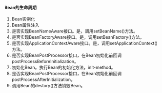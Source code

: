 #### Bean的生命周期

1. Bean实例化
2. Bean属性注入
3. 是否实现BeanNameAware接口。是，调用setBeanName()方法。
4. 是否实现BeanFactoryAware接口。是，调用setBeanFactory()方法。
5. 是否实现ApplicationContextAware接口。是，调用setApplicationContext()方法。
6. 是否实现BeanPostProcessor接口，在Bean初始化前回调postProcessBeforeInitialization。
7. 初始化Bean。执行Bean的初始化方法，init-method。
8. 是否实现BeanPostProcessor接口，在Bean初始化前回调postProcessAfterInitialization。
9. 调用Bean的destory()方法销毁Bean。